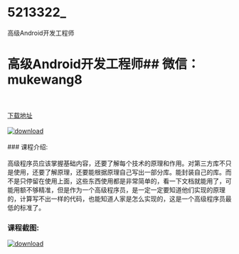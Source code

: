 # 5213322_
高级Android开发工程师
# 高级Android开发工程师## 微信：mukewang8
<br/></br>[下载地址](http://www.36tz.cn/article/5213322 "下载地址")
<br/></br>[![download](http://36tz.cn/muke_img/2020_05_2-136-300x199.png "下载地址")](http://www.36tz.cn/article/5213322 "下载地址")
<br/></br>### 课程介绍:<br/></br>高级程序员应该掌握基础内容，还要了解每个技术的原理和作用。对第三方库不只是使用，还要了解原理，还要能根据原理自己写出一部分库。能封装自己的库。而不是只停留在使用上面，这些东西使用都是非常简单的，看一下文档就能用了，可能用额不够精准，但是作为一个高级程序员，是一定一定要知道他们实现的原理的，计算写不出一样的代码，也能知道人家是怎么实现的，这是一个高级程序员最低的标准了。

### 课程截图:
[![download](http://36tz.cn/muke_img/2020_05_1-146.png "下载地址")](http://www.36tz.cn/article/5213322 "下载地址")
